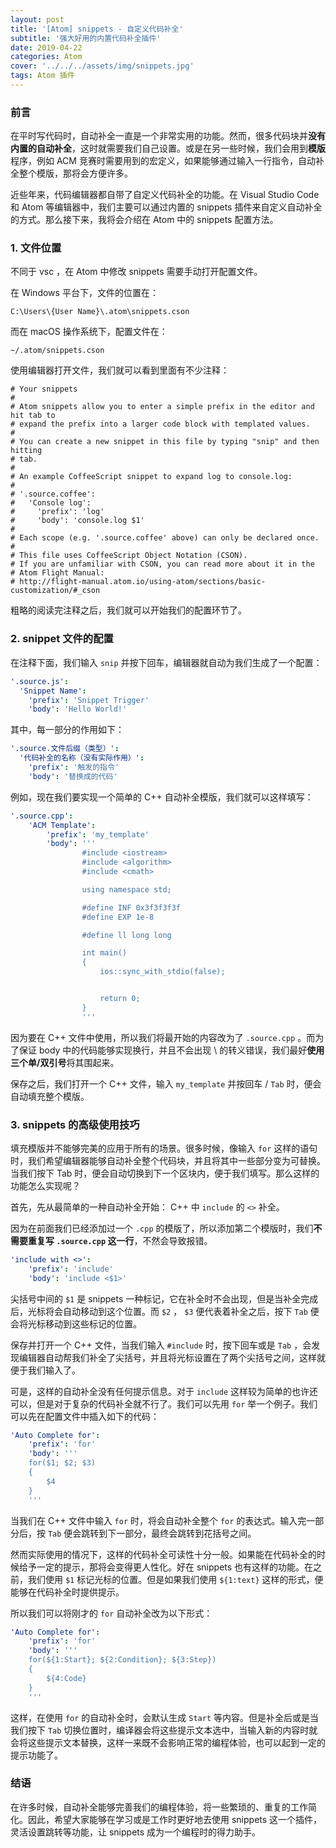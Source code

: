 ```yaml
---
layout: post
title: '[Atom] snippets - 自定义代码补全'
subtitle: '强大好用的内置代码补全插件'
date: 2019-04-22
categories: Atom
cover: '../../../assets/img/snippets.jpg'
tags: Atom 插件
---
```


### 前言

在平时写代码时，自动补全一直是一个非常实用的功能。然而，很多代码块并**没有内置的自动补全**，这时就需要我们自己设置。或是在另一些时候，我们会用到**模版**程序，例如 ACM 竞赛时需要用到的宏定义，如果能够通过输入一行指令，自动补全整个模版，那将会方便许多。

近些年来，代码编辑器都自带了自定义代码补全的功能。在 Visual Studio Code 和 Atom 等编辑器中，我们主要可以通过内置的 snippets 插件来自定义自动补全的方式。那么接下来，我将会介绍在 Atom 中的 snippets 配置方法。

### 1. 文件位置

不同于 vsc ，在 Atom 中修改 snippets 需要手动打开配置文件。

在 Windows 平台下，文件的位置在：

`C:\Users\{User Name}\.atom\snippets.cson`

而在 macOS 操作系统下，配置文件在：

`~/.atom/snippets.cson`

使用编辑器打开文件，我们就可以看到里面有不少注释：

```text
# Your snippets
#
# Atom snippets allow you to enter a simple prefix in the editor and hit tab to
# expand the prefix into a larger code block with templated values.
#
# You can create a new snippet in this file by typing "snip" and then hitting
# tab.
#
# An example CoffeeScript snippet to expand log to console.log:
#
# '.source.coffee':
#   'Console log':
#     'prefix': 'log'
#     'body': 'console.log $1'
#
# Each scope (e.g. '.source.coffee' above) can only be declared once.
#
# This file uses CoffeeScript Object Notation (CSON).
# If you are unfamiliar with CSON, you can read more about it in the
# Atom Flight Manual:
# http://flight-manual.atom.io/using-atom/sections/basic-customization/#_cson
```

粗略的阅读完注释之后，我们就可以开始我们的配置环节了。

### 2. snippet 文件的配置

在注释下面，我们输入 `snip` 并按下回车，编辑器就自动为我们生成了一个配置：

```yaml
'.source.js':
  'Snippet Name':
    'prefix': 'Snippet Trigger'
    'body': 'Hello World!'
```

其中，每一部分的作用如下：

```yaml
'.source.文件后缀（类型）':
  '代码补全的名称（没有实际作用）':
    'prefix': '触发的指令'
    'body': '替换成的代码'
```

例如，现在我们要实现一个简单的 C++ 自动补全模版，我们就可以这样填写：

```yaml
'.source.cpp':
    'ACM Template':
        'prefix': 'my_template'
        'body': '''
                #include <iostream>
                #include <algorithm>
                #include <cmath>

                using namespace std;

                #define INF 0x3f3f3f3f
                #define EXP 1e-8

                #define ll long long

                int main()
                {
                    ios::sync_with_stdio(false);


                    return 0;
                }
                '''
```

因为要在 C++ 文件中使用，所以我们将最开始的内容改为了 `.source.cpp` 。而为了保证 body 中的代码能够实现换行，并且不会出现 \\ 的转义错误，我们最好**使用三个单/双引号**将其围起来。

保存之后，我们打开一个 C++ 文件，输入 `my_template` 并按回车 / `Tab` 时，便会自动填充整个模版。

### 3. snippets 的高级使用技巧

填充模版并不能够完美的应用于所有的场景。很多时候，像输入 `for` 这样的语句时，我们希望编辑器能够自动补全整个代码块，并且将其中一些部分变为可替换。当我们按下 Tab 时，便会自动切换到下一个区块内，便于我们填写。那么这样的功能怎么实现呢？

首先，先从最简单的一种自动补全开始： C++ 中 `include` 的 `<>` 补全。

因为在前面我们已经添加过一个 `.cpp` 的模版了，所以添加第二个模版时，我们**不需要重复写 `.source.cpp` 这一行**，不然会导致报错。

```yaml
'include with <>':
    'prefix': 'include'
    'body': 'include <$1>'
```

尖括号中间的 `$1` 是 snippets 一种标记，它在补全时不会出现，但是当补全完成后，光标将会自动移动到这个位置。而 `$2` ， `$3` 便代表着补全之后，按下 `Tab` 便会将光标移动到这些标记的位置。

保存并打开一个 C++ 文件，当我们输入 `#include` 时，按下回车或是 `Tab` ，会发现编辑器自动帮我们补全了尖括号，并且将光标设置在了两个尖括号之间，这样就便于我们输入了。

可是，这样的自动补全没有任何提示信息。对于 `include` 这样较为简单的也许还可以，但是对于复杂的代码补全就不行了。我们可以先用 `for` 举一个例子。我们可以先在配置文件中插入如下的代码：

```yaml
'Auto Complete for':
    'prefix': 'for'
    'body': '''
    for($1; $2; $3)
    {
        $4
    }
    '''
```

当我们在 C++ 文件中输入 `for` 时，将会自动补全整个 `for` 的表达式。输入完一部分后，按 `Tab` 便会跳转到下一部分，最终会跳转到花括号之间。

然而实际使用的情况下，这样的代码补全可读性十分一般。如果能在代码补全的时候给予一定的提示，那将会变得更人性化。好在 snippets 也有这样的功能。在之前，我们使用 `$1` 标记光标的位置。但是如果我们使用 `${1:text}` 这样的形式，便能够在代码补全时提供提示。

所以我们可以将刚才的 `for` 自动补全改为以下形式：

```yaml
'Auto Complete for':
    'prefix': 'for'
    'body': '''
    for(${1:Start}; ${2:Condition}; ${3:Step})
    {
        ${4:Code}
    }
    '''
```

这样，在使用 `for` 的自动补全时，会默认生成 `Start` 等内容。但是补全后或是当我们按下 `Tab` 切换位置时，编译器会将这些提示文本选中，当输入新的内容时就会将这些提示文本替换，这样一来既不会影响正常的编程体验，也可以起到一定的提示功能了。

### 结语

在许多时候，自动补全能够完善我们的编程体验，将一些繁琐的、重复的工作简化。因此，希望大家能够在学习或是工作时更好地去使用 snippets 这一个插件，灵活设置跳转等功能，让 snippets 成为一个编程时的得力助手。
